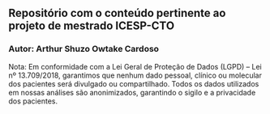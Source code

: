## Repositório com o conteúdo pertinente ao projeto de mestrado ICESP-CTO

### Autor: Arthur Shuzo Owtake Cardoso

Nota: Em conformidade com a Lei Geral de Proteção de Dados (LGPD) – Lei nº 13.709/2018, garantimos que nenhum dado pessoal, clínico ou molecular dos pacientes será divulgado ou compartilhado. Todos os dados utilizados em nossas análises são anonimizados, garantindo o sigilo e a privacidade dos pacientes.

